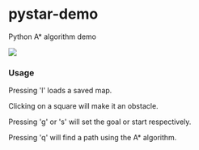 # pystar-demo
Python A* algorithm demo

![](https://media.giphy.com/media/2UGbspgFnJWzztIg1X/giphy.gif)
### Usage
Pressing 'l' loads a saved map.

Clicking on a square will make it an obstacle.

Pressing 'g' or 's' will set the goal or start respectively.

Pressing 'q' will find a path using the A* algorithm.

